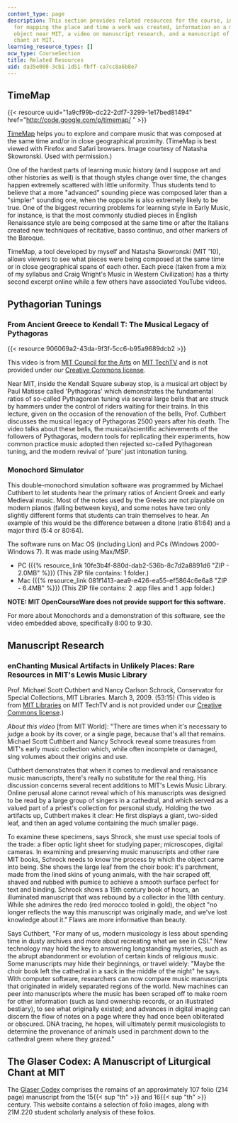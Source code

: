 ```yaml
---
content_type: page
description: This section provides related resources for the course, including a tool
  for mapping the place and time a work was created, information on a musical art
  object near MIT, a video on manuscript research, and a manuscript of liturgical
  chant at MIT.
learning_resource_types: []
ocw_type: CourseSection
title: Related Resources
uid: da35e008-3cb1-1d51-fbff-ca7cc8a6b8e7
---
```


TimeMap
-------

{{< resource uuid="1a9cf99b-dc22-2df7-3299-1e17bed81494" href="http://code.google.com/p/timemap/ " >}}

[TimeMap](http://code.google.com/p/timemap/
) helps you to explore and compare music that was composed at the same time and/or in close geographical proximity. (TimeMap is best viewed with Firefox and Safari browsers. Image courtesy of Natasha Skowronski. Used with permission.)

One of the hardest parts of learning music history (and I suppose art and other histories as well) is that though styles change over time, the changes happen extremely scattered with little uniformity. Thus students tend to believe that a more "advanced" sounding piece was composed later than a "simpler" sounding one, when the opposite is also extremely likely to be true. One of the biggest recurring problems for learning style in Early Music, for instance, is that the most commonly studied pieces in English Renaissance style are being composed at the same time or after the Italians created new techniques of recitative, basso continuo, and other markers of the Baroque.

TimeMap, a tool developed by myself and Natasha Skowronski (MIT '10), allows viewers to see what pieces were being composed at the same time or in close geographical spans of each other. Each piece (taken from a mix of my syllabus and Craig Wright's Music in Western Civilization) has a thirty second excerpt online while a few others have associated YouTube videos.

Pythagorian Tunings
-------------------

### From Ancient Greece to Kendall T: The Musical Legacy of Pythagoras 

{{< resource 906069a2-43da-9f3f-5cc6-b95a9689dcb2 >}}

This video is from [MIT Council for the Arts](https://arts.mit.edu/camit/) on [MIT TechTV](http://video.mit.edu/watch/from-ancient-greece-to-kendall-t-the-musical-legacy-of-pythagoras-6346/) and is not provided under our [Creative Commons license](/terms/).

Near MIT, inside the Kendall Square subway stop, is a musical art object by Paul Matisse called 'Pythagoras' which demonstrates the fundamental ratios of so-called Pythagorean tuning via several large bells that are struck by hammers under the control of riders waiting for their trains. In this lecture, given on the occasion of the renovation of the bells, Prof. Cuthbert discusses the musical legacy of Pythagoras 2500 years after his death. The video talks about these bells, the musical/scientific achievements of the followers of Pythagoras, modern tools for replicating their experiments, how common practice music adopted then rejected so-called Pythagorean tuning, and the modern revival of 'pure' just intonation tuning.

### Monochord Simulator

This double-monochord simulation software was programmed by Michael Cuthbert to let students hear the primary ratios of Ancient Greek and early Medieval music. Most of the notes used by the Greeks are not playable on modern pianos (falling between keys), and some notes have two only slightly different forms that students can train themselves to hear. An example of this would be the difference between a ditone (ratio 81:64) and a major third (5:4 or 80:64).

The software runs on Mac OS (including Lion) and PCs (Windows 2000-Windows 7). It was made using Max/MSP.

*   PC ({{% resource_link 10fe3b4f-880d-dab2-536b-8c7d2a8891d6 "ZIP - 2.0MB" %}}) (This ZIP file contains: 1 folder.)
*   Mac ({{% resource_link 081f1413-aea9-e426-ea55-ef5864c6e6a8 "ZIP - 6.4MB" %}}) (This ZIP file contains: 2 .app files and 1 .app folder.)

**NOTE: MIT OpenCourseWare does not provide support for this software.**

For more about Monochords and a demonstration of this software, see the video embedded above, specifically 8:00 to 9:30.

Manuscript Research
-------------------

### enChanting Musical Artifacts in Unlikely Places: Rare Resources in MIT's Lewis Music Library

Prof. Michael Scott Cuthbert and Nancy Carlson Schrock, Conservator for Special Collections, MIT Libraries. March 3, 2009. (53:15) (This video is from [MIT Libraries](http://libraries.mit.edu/) on MIT TechTV and is not provided under our [Creative Commons license](/terms/).)

_About this video_ \[from MIT World\]: "There are times when it's necessary to judge a book by its cover, or a single page, because that's all that remains. Michael Scott Cuthbert and Nancy Schrock reveal some treasures from MIT's early music collection which, while often incomplete or damaged, sing volumes about their origins and use.

Cuthbert demonstrates that when it comes to medieval and renaissance music manuscripts, there's really no substitute for the real thing. His discussion concerns several recent additions to MIT's Lewis Music Library. Online perusal alone cannot reveal which of his manuscripts was designed to be read by a large group of singers in a cathedral, and which served as a valued part of a priest's collection for personal study. Holding the two artifacts up, Cuthbert makes it clear: He first displays a giant, two-sided leaf, and then an aged volume containing the much smaller page.

To examine these specimens, says Shrock, she must use special tools of the trade: a fiber optic light sheet for studying paper; microscopes, digital cameras. In examining and preserving music manuscripts and other rare MIT books, Schrock needs to know the process by which the object came into being. She shows the large leaf from the choir book: it's parchment, made from the lined skins of young animals, with the hair scraped off, shaved and rubbed with pumice to achieve a smooth surface perfect for text and binding. Schrock shows a 15th century book of hours, an illuminated manuscript that was rebound by a collector in the 18th century. While she admires the redo (red morocco tooled in gold), the object "no longer reflects the way this manuscript was originally made, and we've lost knowledge about it." Flaws are more informative than beauty.

Says Cuthbert, "For many of us, modern musicology is less about spending time in dusty archives and more about recreating what we see in CSI." New technology may hold the key to answering longstanding mysteries, such as the abrupt abandonment or evolution of certain kinds of religious music. Some manuscripts may hide their beginnings, or travel widely: "Maybe the choir book left the cathedral in a sack in the middle of the night" he says. With computer software, researchers can now compare music manuscripts that originated in widely separated regions of the world. New machines can peer into manuscripts where the music has been scraped off to make room for other information (such as land ownership records, or an illustrated bestiary), to see what originally existed; and advances in digital imaging can discern the flow of notes on a page where they had once been obliterated or obscured. DNA tracing, he hopes, will ultimately permit musicologists to determine the provenance of animals used in parchment down to the cathedral green where they grazed."

The Glaser Codex: A Manuscript of Liturgical Chant at MIT
---------------------------------------------------------

The [Glaser Codex](http://web.mit.edu/cuthbert/www/glaser/) comprises the remains of an approximately 107 folio (214 page) manuscript from the 15{{< sup "th" >}} and 16{{< sup "th" >}} century. This website contains a selection of folio images, along with 21M.220 student scholarly analysis of these folios.